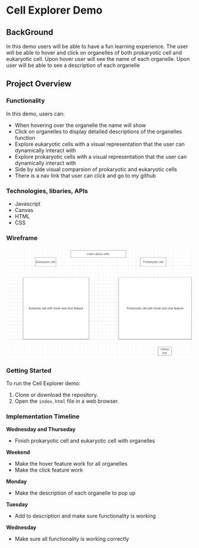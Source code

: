 # Cell Explorer Demo

## BackGround
In this demo users will be able to have a fun learning experience. The user will be able to hover and click on organelles of both prokaryotic cell and eukaryotic cell. Upon hover user will see the name of each organelle. Upon user will be able to see a description of each organelle 

## Project Overview

### Functionality

In this demo, users can:

- When hovering over the organelle the name will show
- Click on organelles to display detailed descriptions of the organelles function
- Explore eukaryotic cells with a visual representation that the user can dynamically interact with
- Explore prokaryotic cells with a visual representation that the user can dynamically interact with
- Side by side visual comparsion of prokaryotic and eukaryotic cells
- There is a nav link that user can click and go to my github

### Technologies, libaries, APIs 
- Javascript
- Canvas 
- HTML
- CSS

### Wireframe 

![Alt text](image.png)

### Getting Started

To run the Cell Explorer demo:

1. Clone or download the repository.
2. Open the `index.html` file in a web browser.

### Implementation Timeline 
**Wednesday and Thurseday** 
- Finish prokaryotic cell and eukaryotic cell with organelles 

**Weekend** 
- Make the hover feature work for all organelles
- Make the click feature work 

**Monday** 
- Make the description of each organelle to pop up 

**Tuesday** 
- Add to description and make sure functionality is working 

**Wednesday**
- Make sure all functionality is working correctly